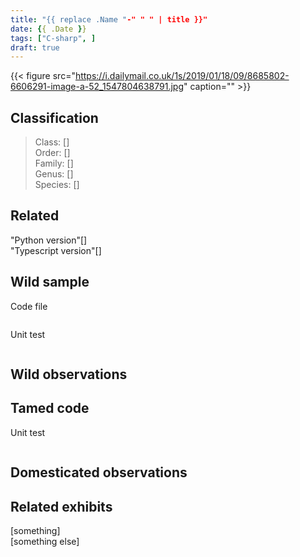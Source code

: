 ```yaml
---
title: "{{ replace .Name "-" " " | title }}"
date: {{ .Date }}
tags: ["C-sharp", ]
draft: true
---
```


{{< figure src="https://i.dailymail.co.uk/1s/2019/01/18/09/8685802-6606291-image-a-52_1547804638791.jpg" caption="" >}}

## Classification
> Class: []  
> Order: []  
> Family: []  
> Genus: []  
> Species: []  

## Related
"Python version"[]  
"Typescript version"[]  

## Wild sample

Code file
```c#
```

Unit test
```c#
```

## Wild observations


## Tamed code

Unit test
```c#
```

## Domesticated observations


## Related exhibits

[something]  
[something else]  